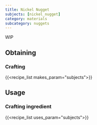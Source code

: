 ```yaml
---
title: Nickel Nugget
subjects: [nickel_nugget]
category: materials
subcategory: nuggets
---
```


WIP

Obtaining
---------

### Crafting
{{<recipe_list makes_param="subjects">}}


Usage
-----

### Crafting ingredient
{{<recipe_list uses_param="subjects">}}

